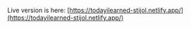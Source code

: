 Live version is here: [https://todayilearned-stijol.netlify.app/](https://todayilearned-stijol.netlify.app/) 



